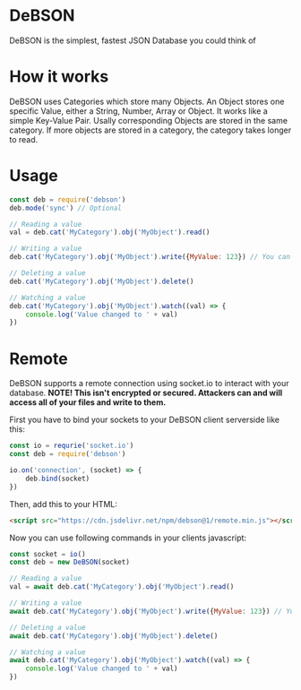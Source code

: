 # DeBSON
 DeBSON is the simplest, fastest JSON Database you could think of

# How it works
DeBSON uses Categories which store many Objects. An Object stores one specific Value, either a String, Number, Array or Object. It works like a simple Key-Value Pair. Usally corresponding Objects are stored in the same category. If more objects are stored in a category, the category takes longer to read.

# Usage
```js
const deb = require('debson')
deb.mode('sync') // Optional

// Reading a value
val = deb.cat('MyCategory').obj('MyObject').read()

// Writing a value
deb.cat('MyCategory').obj('MyObject').write({MyValue: 123}) // You can write Strings, Objects, Numbers & Arrays to an Object

// Deleting a value
deb.cat('MyCategory').obj('MyObject').delete()

// Watching a value
deb.cat('MyCategory').obj('MyObject').watch((val) => {
    console.log('Value changed to ' + val)
})
```

# Remote
DeBSON supports a remote connection using socket.io to interact with your database.
**NOTE! This isn't encrypted or secured. Attackers can and will access all of your files and write to them.**

First you have to bind your sockets to your DeBSON client serverside like this:
```js
const io = requrie('socket.io')
const deb = require('debson')

io.on('connection', (socket) => {
    deb.bind(socket)
})
```

Then, add this to your HTML:
```html
<script src="https://cdn.jsdelivr.net/npm/debson@1/remote.min.js"></script>
```

Now you can use following commands in your clients javascript:

```js
const socket = io()
const deb = new DeBSON(socket)

// Reading a value
val = await deb.cat('MyCategory').obj('MyObject').read()

// Writing a value
await deb.cat('MyCategory').obj('MyObject').write({MyValue: 123}) // You can write Strings, Objects, Numbers & Arrays to an Object

// Deleting a value
await deb.cat('MyCategory').obj('MyObject').delete()

// Watching a value
await deb.cat('MyCategory').obj('MyObject').watch((val) => {
    console.log('Value changed to ' + val)
})
```
